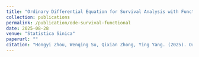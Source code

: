 ```yaml
---
title: "Ordinary Differential Equation for Survival Analysis with Functional Covariates"
collection: publications
permalink: /publication/ode-survival-functional
date: 2025-08-28
venue: "Statistica Sinica"
paperurl: ""
citation: "Hongyi Zhou, Wenqing Su, Qixian Zhong, Ying Yang. (2025). Ordinary Differential Equation for Survival Analysis with Functional Covariates. *Statistica Sinica.*"
---
```

